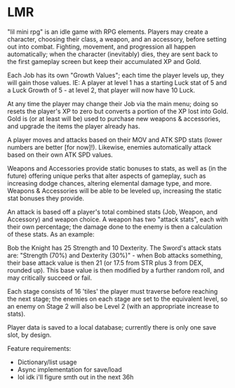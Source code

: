 # LMR
"lil mini rpg" is an idle game with RPG elements. Players may create a character, choosing their class, a weapon, and an accessory, before setting out into combat. Fighting, movement, and progression all happen automatically; when the character (inevitably) dies, they are sent back to the first gameplay screen but keep their accumulated XP and Gold.

Each Job has its own "Growth Values"; each time the player levels up, they will gain those values. IE: A player at level 1 has a starting Luck stat of 5 and a Luck Growth of 5 -  at level 2, that player will now have 10 Luck.

At any time the player may change their Job via the main menu; doing so resets the player's XP to zero but converts a portion of the XP lost into Gold. Gold is (or at least will be) used to purchase new weapons & accessories, and upgrade the items the player already has.

A player moves and attacks based on their MOV and ATK SPD stats (lower numbers are better [for now]!). Likewise, enemies automatically attack based on their own ATK SPD values. 

Weapons and Accessories provide static bonuses to stats, as well as (in the future) offering unique perks that alter aspects of gameplay, such as increasing dodge chances, altering elemental damage type, and more. Weapons & Accessories will be able to be leveled up, increasing the static stat bonuses they provide.

An attack is based off a player's total combined stats (Job, Weapon, and Accessory) and weapon choice. A weapon has two "attack stats", each with their own percentage; the damage done to the enemy is then a calculation of these stats. As an example:

Bob the Knight has 25 Strength and 10 Dexterity. The Sword's attack stats are: "Strength (70%) and Dexterity (30%)" - when Bob attacks something, their base attack value is then 21 (or 17.5 from STR plus 3 from DEX, rounded up). This base value is then modified by a further random roll, and may critically succeed or fail.

Each stage consists of 16 'tiles' the player must traverse before reaching the next stage; the enemies on each stage are set to the equivalent level, so an enemy on Stage 2 will also be Level 2 (with an appropriate increase to stats).

Player data is saved to a local database; currently there is only one save slot, by design.

Feature requirements:
* Dictionary/list usage
* Async implementation for save/load
* lol idk i'll figure smth out in the next 36h
